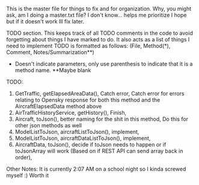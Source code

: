 This is the master file for things to fix and for organization. Why, you might ask, am I doing a master.txt file? 
I don't know... helps me prioritize I hope but if it doesn't work Ill fix later.


TODO section. This keeps track of all TODO comments in the code to avoid forgetting about things I have marked to do.
It also acts as a list of things I need to implement
TODO is formatted as follows: (File, Method(*), Comment, Notes/Summarization**)

* Doesn't indicate parameters, only use parenthesis to indicate that it is a method name.
**Maybe blank

TODO:
 1. GetTraffic, getElapsedAreaData(), Catch error, Catch error for errors relating to Opensky response for both this method and the AircraftElapsedData method above
 2. AirTrafficHistoryService, getHistory(), Finish, 
 3. Aircraft, toJson(), better naming for the shit in this method, Do this for other json methods as well
 4. ModelListToJson, aircraftListToJson(), implement,
 5. ModelListToJson, aircraftDataListToJson(), implement,
 6. AircraftData, toJson(), decide if toJson needs to happen or if toJsonArray will work (Based on if REST API can send array back in order),

 
 
 Other Notes:
 It is currently 2:07 AM on a school night so I kinda screwed myself :)
 Worth it
 